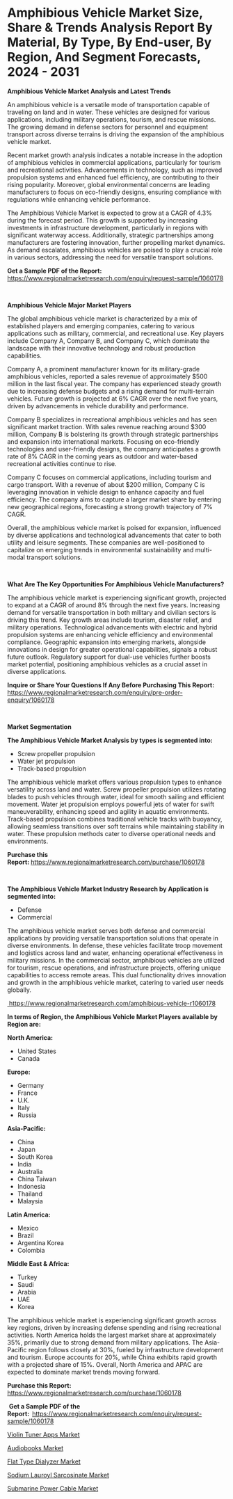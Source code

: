 <p><h1>Amphibious Vehicle Market Size, Share & Trends Analysis Report By Material, By Type, By End-user, By Region, And Segment Forecasts, 2024 - 2031</h1></p><p><strong>Amphibious Vehicle Market Analysis and Latest Trends</strong></p>
<p><p>An amphibious vehicle is a versatile mode of transportation capable of traveling on land and in water. These vehicles are designed for various applications, including military operations, tourism, and rescue missions. The growing demand in defense sectors for personnel and equipment transport across diverse terrains is driving the expansion of the amphibious vehicle market. </p><p>Recent market growth analysis indicates a notable increase in the adoption of amphibious vehicles in commercial applications, particularly for tourism and recreational activities. Advancements in technology, such as improved propulsion systems and enhanced fuel efficiency, are contributing to their rising popularity. Moreover, global environmental concerns are leading manufacturers to focus on eco-friendly designs, ensuring compliance with regulations while enhancing vehicle performance.</p><p>The Amphibious Vehicle Market is expected to grow at a CAGR of 4.3% during the forecast period. This growth is supported by increasing investments in infrastructure development, particularly in regions with significant waterway access. Additionally, strategic partnerships among manufacturers are fostering innovation, further propelling market dynamics. As demand escalates, amphibious vehicles are poised to play a crucial role in various sectors, addressing the need for versatile transport solutions.</p></p>
<p><strong>Get a Sample PDF of the Report:&nbsp;</strong> <a href="https://www.regionalmarketresearch.com/enquiry/request-sample/1060178">https://www.regionalmarketresearch.com/enquiry/request-sample/1060178</a></p>
<p>&nbsp;</p>
<p><strong>Amphibious Vehicle Major Market Players</strong></p>
<p><p>The global amphibious vehicle market is characterized by a mix of established players and emerging companies, catering to various applications such as military, commercial, and recreational use. Key players include Company A, Company B, and Company C, which dominate the landscape with their innovative technology and robust production capabilities.</p><p>Company A, a prominent manufacturer known for its military-grade amphibious vehicles, reported a sales revenue of approximately $500 million in the last fiscal year. The company has experienced steady growth due to increasing defense budgets and a rising demand for multi-terrain vehicles. Future growth is projected at 6% CAGR over the next five years, driven by advancements in vehicle durability and performance.</p><p>Company B specializes in recreational amphibious vehicles and has seen significant market traction. With sales revenue reaching around $300 million, Company B is bolstering its growth through strategic partnerships and expansion into international markets. Focusing on eco-friendly technologies and user-friendly designs, the company anticipates a growth rate of 8% CAGR in the coming years as outdoor and water-based recreational activities continue to rise.</p><p>Company C focuses on commercial applications, including tourism and cargo transport. With a revenue of about $200 million, Company C is leveraging innovation in vehicle design to enhance capacity and fuel efficiency. The company aims to capture a larger market share by entering new geographical regions, forecasting a strong growth trajectory of 7% CAGR.</p><p>Overall, the amphibious vehicle market is poised for expansion, influenced by diverse applications and technological advancements that cater to both utility and leisure segments. These companies are well-positioned to capitalize on emerging trends in environmental sustainability and multi-modal transport solutions.</p></p>
<p>&nbsp;</p>
<p><strong>What Are The Key Opportunities For Amphibious Vehicle Manufacturers?</strong></p>
<p><p>The amphibious vehicle market is experiencing significant growth, projected to expand at a CAGR of around 8% through the next five years. Increasing demand for versatile transportation in both military and civilian sectors is driving this trend. Key growth areas include tourism, disaster relief, and military operations. Technological advancements with electric and hybrid propulsion systems are enhancing vehicle efficiency and environmental compliance. Geographic expansion into emerging markets, alongside innovations in design for greater operational capabilities, signals a robust future outlook. Regulatory support for dual-use vehicles further boosts market potential, positioning amphibious vehicles as a crucial asset in diverse applications.</p></p>
<p><strong>Inquire or Share Your Questions If Any Before Purchasing This Report:</strong> <a href="https://www.regionalmarketresearch.com/enquiry/pre-order-enquiry/1060178">https://www.regionalmarketresearch.com/enquiry/pre-order-enquiry/1060178</a></p>
<p>&nbsp;</p>
<p><strong>Market Segmentation</strong></p>
<p><strong>The Amphibious Vehicle Market Analysis by types is segmented into:</strong></p>
<p><ul><li>Screw propeller propulsion</li><li>Water jet propulsion</li><li>Track-based propulsion</li></ul></p>
<p><p>The amphibious vehicle market offers various propulsion types to enhance versatility across land and water. Screw propeller propulsion utilizes rotating blades to push vehicles through water, ideal for smooth sailing and efficient movement. Water jet propulsion employs powerful jets of water for swift maneuverability, enhancing speed and agility in aquatic environments. Track-based propulsion combines traditional vehicle tracks with buoyancy, allowing seamless transitions over soft terrains while maintaining stability in water. These propulsion methods cater to diverse operational needs and environments.</p></p>
<p><strong>Purchase this Report:&nbsp;</strong><a href="https://www.regionalmarketresearch.com/purchase/1060178">https://www.regionalmarketresearch.com/purchase/1060178</a></p>
<p>&nbsp;</p>
<p><strong>The Amphibious Vehicle Market Industry Research by Application is segmented into:</strong></p>
<p><ul><li>Defense</li><li>Commercial</li></ul></p>
<p><p>The amphibious vehicle market serves both defense and commercial applications by providing versatile transportation solutions that operate in diverse environments. In defense, these vehicles facilitate troop movement and logistics across land and water, enhancing operational effectiveness in military missions. In the commercial sector, amphibious vehicles are utilized for tourism, rescue operations, and infrastructure projects, offering unique capabilities to access remote areas. This dual functionality drives innovation and growth in the amphibious vehicle market, catering to varied user needs globally.</p></p>
<p><a href="https://www.regionalmarketresearch.com/amphibious-vehicle-r1060178">&nbsp;https://www.regionalmarketresearch.com/amphibious-vehicle-r1060178</a></p>
<p><strong>In terms of Region, the Amphibious Vehicle Market Players available by Region are:</strong></p>
<p>
    <p> <strong> North America: </strong>
        <ul>
            <li>United States</li>
            <li>Canada</li>
        </ul>
        </p> 
    <p> <strong> Europe: </strong>
        <ul>
            <li>Germany</li>
            <li>France</li>
            <li>U.K.</li>
            <li>Italy</li>
            <li>Russia</li>
        </ul>
        </p> 
    <p> <strong> Asia-Pacific: </strong>
        <ul>
            <li>China</li>
            <li>Japan</li>
            <li>South Korea</li>
            <li>India</li>
            <li>Australia</li>
            <li>China Taiwan</li>
            <li>Indonesia</li>
            <li>Thailand</li>
            <li>Malaysia</li>
        </ul>
        </p> 
    <p> <strong> Latin America: </strong>
        <ul>
            <li>Mexico</li>
            <li>Brazil</li>
            <li>Argentina Korea</li>
            <li>Colombia</li>
        </ul>
        </p> 
    <p> <strong> Middle East & Africa: </strong>
        <ul>
            <li>Turkey</li>
            <li>Saudi</li>
            <li>Arabia</li>
            <li>UAE</li>
            <li>Korea</li>
        </ul>
    </p>
    </p>
<p><p>The amphibious vehicle market is experiencing significant growth across key regions, driven by increasing defense spending and rising recreational activities. North America holds the largest market share at approximately 35%, primarily due to strong demand from military applications. The Asia-Pacific region follows closely at 30%, fueled by infrastructure development and tourism. Europe accounts for 20%, while China exhibits rapid growth with a projected share of 15%. Overall, North America and APAC are expected to dominate market trends moving forward.</p></p>
<p><strong>Purchase this Report: </strong><a href="https://www.regionalmarketresearch.com/purchase/1060178">https://www.regionalmarketresearch.com/purchase/1060178</a></p>
<p>&nbsp;<strong>Get a Sample PDF of the Report:&nbsp;&nbsp;</strong><a href="https://www.regionalmarketresearch.com/enquiry/request-sample/1060178">https://www.regionalmarketresearch.com/enquiry/request-sample/1060178</a></p>
<p><strong></strong></p>
<p><p><a href="https://www.linkedin.com/pulse/market-trends-global-violin-tuner-apps-forecast-analysis-tg4lc">Violin Tuner Apps Market</a></p><p><a href="https://www.linkedin.com/pulse/audiobooks-market-global-insights-sales-trends-2024-drsac">Audiobooks Market</a></p><p><a href="https://issuu.com/reportprime-2/docs/flat-type-dialyzer-market-size-2030_2ae93e70a16718">Flat Type Dialyzer Market</a></p><p><a href="https://medium.com/@mdakibmia44_61224/driving-factors-behind-the-sodium-lauroyl-sarcosinate-market-trends-applications-and-regional-34b408a7e397?postPublishedType=repub">Sodium Lauroyl Sarcosinate Market</a></p><p><a href="https://medium.com/@mdakibmia44_61224/submarine-power-cable-market-size-share-growth-and-market-analysis-by-type-by-application-9f9331c4753c?postPublishedType=repub">Submarine Power Cable Market</a></p></p>
